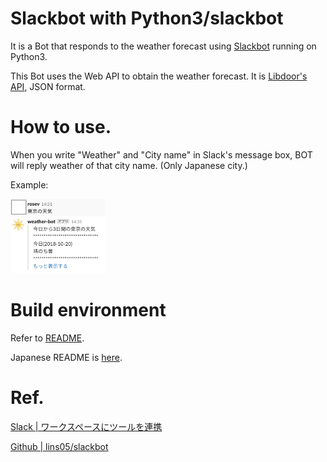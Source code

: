# Slackbot with Python3/slackbot
It is a Bot that responds to the weather forecast using [Slackbot](https://github.com/lins05/slackbot) running on Python3.

This Bot uses the Web API to obtain the weather forecast. It is [Libdoor's API](http://weather.livedoor.com/weather_hacks/webservice), JSON format.

# How to use.
When you write "Weather" and "City name" in Slack's message box, BOT will reply weather of that city name. (Only Japanese city.)


Example:


<img src="./example/pic/example.png" width=30%>

# Build environment
Refer to [README](https://github.com/lins05/slackbot/blob/develop/README.md).

Japanese README is [here](https://github.com/lins05/slackbot/blob/develop/README_ja.md).

# Ref.
[Slack | ワークスペースにツールを連携](https://get.slack.help/hc/ja/articles/215770388-API-%E3%83%88%E3%83%BC%E3%82%AF%E3%83%B3%E3%81%AE%E7%94%9F%E6%88%90%E3%81%A8%E5%86%8D%E7%94%9F%E6%88%90)

[Github | lins05/slackbot](https://github.com/lins05/slackbot)

